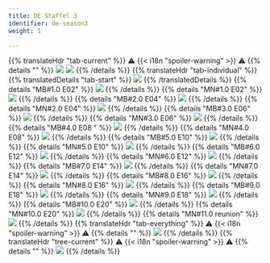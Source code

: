 ```yaml
---
title: DE Staffel 3
identifier: de-season3
weight: 1

---
```

{{% translateHdr "tab-current" %}}
:warning: {{< i18n "spoiler-warning" >}} :warning:
{{% details "" %}}
![](/sim-ayto/de03/de03_tab.png)
![](/sim-ayto/de03/de03_sum.png)
{{% /details %}}
{{% translateHdr "tab-individual" %}}
{{% translatedDetails "tab-start" %}}
![](/sim-ayto/de03/de03_0.png)
{{% /translatedDetails %}}
{{% details "MB#1.0 E02" %}}
![](/sim-ayto/de03/de03_1.png)
{{% /details %}}
{{% details "MN#1.0 E02" %}}
![](/sim-ayto/de03/de03_2.png)
{{% /details %}}
{{% details "MB#2.0 E04" %}}
![](/sim-ayto/de03/de03_3.png)
{{% /details %}}
{{% details "MN#2.0 E04" %}}
![](/sim-ayto/de03/de03_4.png)
{{% /details %}}
{{% details "MB#3.0 E06" %}}
![](/sim-ayto/de03/de03_5.png)
{{% /details %}}
{{% details "MN#3.0 E06" %}}
![](/sim-ayto/de03/de03_6.png)
{{% /details %}}
{{% details "MB#4.0 E08 " %}}
![](/sim-ayto/de03/de03_7.png)
{{% /details %}}
{{% details "MN#4.0 E08" %}}
![](/sim-ayto/de03/de03_8.png)
{{% /details %}}
{{% details "MB#5.0 E10" %}}
![](/sim-ayto/de03/de03_9.png)
{{% /details %}}
{{% details "MN#5.0 E10" %}}
![](/sim-ayto/de03/de03_10.png)
{{% /details %}}
{{% details "MB#6.0 E12" %}}
![](/sim-ayto/de03/de03_11.png)
{{% /details %}}
{{% details "MN#6.0 E12" %}}
![](/sim-ayto/de03/de03_12.png)
{{% /details %}}
{{% details "MB#7.0 E14" %}}
![](/sim-ayto/de03/de03_13.png)
{{% /details %}}
{{% details "MN#7.0 E14" %}}
![](/sim-ayto/de03/de03_14.png)
{{% /details %}}
{{% details "MB#8.0 E16" %}}
![](/sim-ayto/de03/de03_15.png)
{{% /details %}}
{{% details "MN#8.0 E16" %}}
![](/sim-ayto/de03/de03_16.png)
{{% /details %}}
{{% details "MB#9.0 E18" %}}
![](/sim-ayto/de03/de03_17.png)
{{% /details %}}
{{% details "MN#9.0 E18" %}}
![](/sim-ayto/de03/de03_18.png)
{{% /details %}}
{{% details "MB#10.0 E20" %}}
![](/sim-ayto/de03/de03_19.png)
{{% /details %}}
{{% details "MN#10.0 E20" %}}
![](/sim-ayto/de03/de03_20.png)
{{% /details %}}
{{% details "MN#11.0 reunion" %}}
![](/sim-ayto/de03/de03_21.png)
{{% /details %}}
{{% translateHdr "tab-everything" %}}
:warning: {{< i18n "spoiler-warning" >}} :warning:
{{% details "" %}}
![](/sim-ayto/de03/de03.col.png)
{{% /details %}}
{{% translateHdr "tree-current" %}}
:warning: {{< i18n "spoiler-warning" >}} :warning:
{{% details "" %}}
![](/sim-ayto/de03/de03.png)
{{% /details %}}
